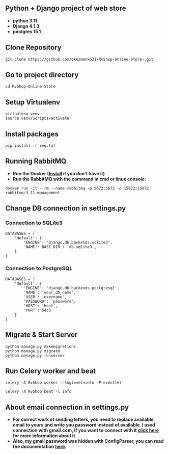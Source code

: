 ## Python + Django project of web store

- **python 3.11**
- **Django 4.1.3**
- **postgres 15.1**

## Clone Repository

```
git clone https://github.com/okuzmenko31/RvShop-Online-Store-.git
```

## Go to project directory

```
cd RvShop-Online-Store
```

## Setup Virtualenv

````
virtualenv venv
source venv/Scripts/activate
````

## Install packages

```
pip install -r req.txt
```

## Running RabbitMQ

- **Run the Docker ([Install](https://docs.docker.com/get-docker/) if you don't have it)**
- **Run the RabbitMQ with the command in cmd or linux console:**
````
docker run -it --rm --name rabbitmq -p 5672:5672 -p 15672:15672 rabbitmq:3.11-management
````

## Change DB connection in settings.py
### Connection to SQLite3

```
DATABASES = {
    'default': {
        'ENGINE': 'django.db.backends.sqlite3',
        'NAME': BASE_DIR / 'db.sqlite3',
    }
}
```

### Connection to PostgreSQL

```
DATABASES = {
    'default': {
        'ENGINE': 'django.db.backends.postgresql',
        'NAME': 'your_db_name',
        'USER': 'username',
        'PASSWORD': 'password',
        'HOST': 'host',
        'PORT': 5433
    }
}
```

## Migrate & Start Server

```
python manage.py makemigrations
python manage.py migrate
python manage.py runserver
```

## Run Celery worker and beat

```
celery -A RvShop worker --loglevel=info -P eventlet
```

```
celery -A RvShop beat -l info
```

## About email connection in settings.py

- **For correct work of sending letters, you need to replace
  available email to yours and write you password instead of
  available. I used connection with gmail.com, if you want to
  connect with it [click here](https://support.google.com/mail/answer/7126229?hl=ru)
  for more information about it.**
- **Also, my gmail password was hidden with ConfigParser, you can
  read the documentation [here](https://docs.python.org/3/library/configparser.html#module-configparser).**